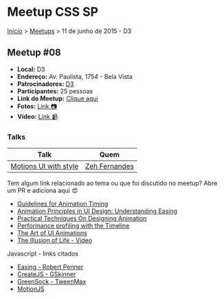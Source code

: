 Meetup CSS SP
======

[Início](../README.md) > [Meetups](../meetups.md) > 11 de junho de 2015 - D3

## Meetup #08

* **Local:** D3
* **Endereço:** Av. Paulista, 1754 - Bela Vista
* **Patrocinadores:** [D3](http://d3.do/)
* **Participantes:** 25 pessoas
* **Link do Meetup:** [Clique aqui](http://www.meetup.com/CSS-SP/events/222938266/) 
* **Fotos:** [Link :camera:](https://www.flickr.com/photos/raphaelfabeni/sets/72157654338641839)
* **Vídeo:** [Link :video_camera:](https://youtu.be/1bDZHj0SB6o)

### Talks

| Talk                                             | Quem                                                               
| -----------------------------------------------  | ------------------------------------------------------------------ 
| [Motions UI with style](https://t.co/rptXutWxa5) | [Zeh Fernandes](https://twitter.com/zehf)


Tem algum link relacionado ao tema ou que foi discutido no meetup? Abre um PR e adiciona aqui :heart_eyes:

* [Guidelines for Animation Timing](http://blog.percolatestudio.com/design/animation-timing-guidelines/)
* [Animation Principles in UI Design: Understanding Easing](https://medium.com/@sureshvselvaraj/animation-principles-in-ui-design-understanding-easing-bea05243fe3)
* [Practical Techniques On Designing Animation](http://www.smashingmagazine.com/2015/06/08/practical-techniques-on-designing-animation/)
* [Performance profiling with the Timeline](https://developer.chrome.com/devtools/docs/timeline)
* [The Art of UI Animations](http://markgeyer.com/pres/the-art-of-ui-animations/#/)
* [The Illusion of Life - Video](https://vimeo.com/93206523)

Javascript - links citados
* [Easing - Robert Penner](http://robertpenner.com/easing/)
* [CreateJS - GSkinner](http://www.createjs.com/tweenjs)
* [GreenSock - TweenMax](http://greensock.com/tweenmax)
* [MotionJS](http://usablica.github.io/motion.js/)
